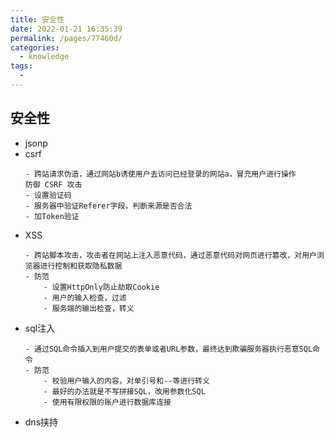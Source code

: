 ```yaml
---
title: 安全性
date: 2022-01-21 16:35:39
permalink: /pages/77460d/
categories:
  - knowledge
tags:
  - 
---
```


## 安全性
- jsonp
- csrf
    ```
    - 跨站请求伪造，通过网站b诱使用户去访问已经登录的网站a，冒充用户进行操作
    防御 CSRF 攻击
    - 设置验证码
    - 服务器中验证Referer字段，判断来源是否合法
    - 加Token验证
    ```
- XSS
    ```
    - 跨站脚本攻击，攻击者在网站上注入恶意代码，通过恶意代码对网页进行篡改，对用户浏览器进行控制和获取隐私数据
    - 防范
        - 设置HttpOnly防止劫取Cookie
        - 用户的输入检查，过滤
        - 服务端的输出检查，转义
    ```
- sql注入
    ```
    - 通过SQL命令插入到用户提交的表单或者URL参数，最终达到欺骗服务器执行恶意SQL命令
    - 防范
        - 校验用户输入的内容，对单引号和--等进行转义
        - 最好的办法就是不写拼接SQL，改用参数化SQL
        - 使用有限权限的账户进行数据库连接
    ```
- dns挟持